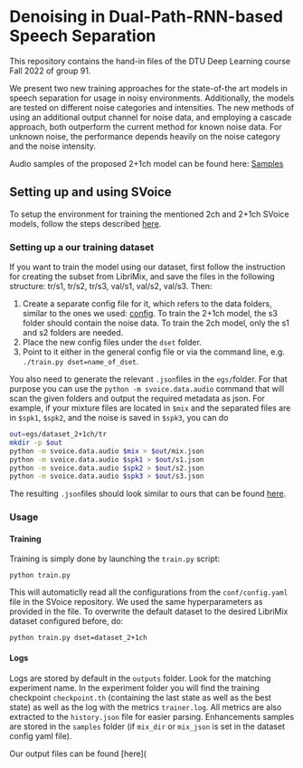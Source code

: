 # Denoising in Dual-Path-RNN-based Speech Separation
This repository contains the hand-in files of the DTU Deep Learning course Fall 2022 of group 91.

We present two new training approaches for the state-of-the art models in speech separation for usage in noisy environments. Additionally, the models are tested on different noise categories and intensities. The new methods of using an additional output channel for noise data, and employing a cascade approach, both outperform the current method for known noise data. For unknown noise, the performance depends heavily on the noise category and the noise intensity.

Audio samples of the proposed 2+1ch model can be found here: [Samples](https://github.com/AnnaGr-Git/DL_hand-in/tree/main/data/samples)

## Setting up and using SVoice

To setup the environment for training the mentioned 2ch and 2+1ch SVoice models, follow the steps described [here](https://github.com/facebookresearch/svoice).

### Setting up a our training dataset

If you want to train the model using our dataset, first follow the instruction for creating the subset from LibriMix, and save the files in the following structure: tr/s1, tr/s2, tr/s3, val/s1, val/s2, val/s3. Then:
1. Create a separate config file for it, which refers to the data folders, similar to the ones we used: [config](https://github.com/AnnaGr-Git/DL_hand-in/tree/main/data/conf). To train the 2+1ch model, the s3 folder should contain the noise data. To train the 2ch model, only the s1 and s2 folders are needed.
2. Place the new config files under the `dset` folder. 
3. Point to it either in the general config file or via the command line, e.g. `./train.py dset=name_of_dset`.

You also need to generate the relevant `.json`files in the `egs/`folder.
For that purpose you can use the `python -m svoice.data.audio` command that will
scan the given folders and output the required metadata as json.
For example, if your mixture files are located in `$mix` and the separated files are in `$spk1`, `$spk2`, and the noise is saved in `$spk3`, you can do

```bash
out=egs/dataset_2+1ch/tr
mkdir -p $out
python -m svoice.data.audio $mix > $out/mix.json
python -m svoice.data.audio $spk1 > $out/s1.json
python -m svoice.data.audio $spk2 > $out/s2.json
python -m svoice.data.audio $spk3 > $out/s3.json
```
The resulting `.json`files should look similar to ours that can be found [here](https://github.com/AnnaGr-Git/DL_hand-in/tree/main/data/egs/dataset_2%2B1ch). 

### Usage

#### Training
Training is simply done by launching the `train.py` script:

```
python train.py
```

This will automaticlly read all the configurations from the `conf/config.yaml` file in the SVoice repository. We used the same hyperparameters as provided in the file. To overwrite the default dataset to the desired LibriMix dataset configured before, do:
```
python train.py dset=dataset_2+1ch 
```

#### Logs

Logs are stored by default in the `outputs` folder. Look for the matching experiment name.
In the experiment folder you will find the training checkpoint `checkpoint.th` (containing the last state as well as the best state)
as well as the log with the metrics `trainer.log`. All metrics are also extracted to the `history.json`
file for easier parsing. Enhancements samples are stored in the `samples` folder (if `mix_dir` or `mix_json`
is set in the dataset config yaml file).

Our output files can be found [here](

